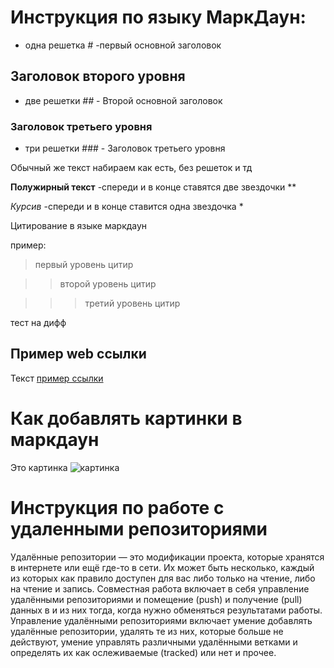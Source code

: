# Инструкция по языку МаркДаун: 

* одна решетка *#* -первый основной заголовок

##  Заголовок второго уровня

* две решетки *##* - Второй основной заголовок

### Заголовок третьего уровня 
* три решетки ### - Заголовок третьего уровня


Обычный же текст набираем как есть, без решеток и тд

**Полужирный текст**
-спереди и в конце ставятся две звездочки **

*Курсив* 
-спереди и в конце ставится одна звездочка *

Цитирование в языке маркдаун

пример: 

> первый уровень цитир

>> второй уровень цитир

>>> третий уровень цитир

тест на дифф

## Пример web ссылки
Текст [пример ссылки](https://gbcdn.mrgcdn.ru/uploads/record/192597/attachment/70fc4f337358d5cf7136a575ff0157ae.mp4 "обучающий материал")

# Как добавлять картинки в маркдаун
Это картинка
![картинка](image.jpg)

# Инструкция по работе с удаленными репозиториями

Удалённые репозитории — это модификации проекта, которые хранятся в интернете или ещё где-то в сети. Их может быть несколько, каждый из которых как правило доступен для вас либо только на чтение, либо на чтение и запись. Совместная работа включает в себя управление удалёнными репозиториями и помещение (push) и получение (pull) данных в и из них тогда, когда нужно обменяться результатами работы. Управление удалёнными репозиториями включает умение добавлять удалённые репозитории, удалять те из них, которые больше не действуют, умение управлять различными удалёнными ветками и определять их как ослеживаемые (tracked) или нет и прочее.




